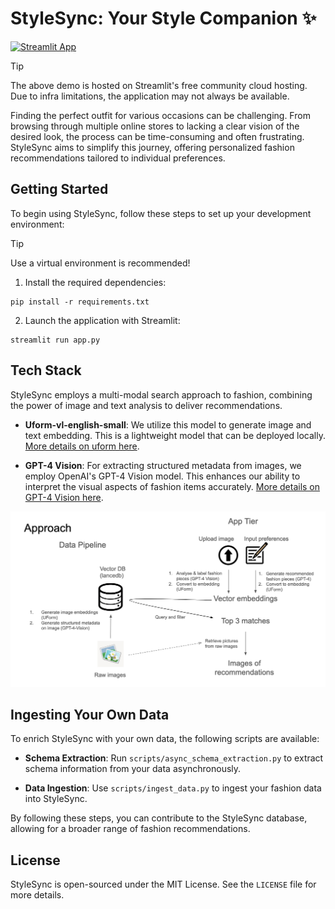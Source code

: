 # StyleSync: Your Style Companion ✨
[![Streamlit App](https://static.streamlit.io/badges/streamlit_badge_black_white.svg)](https://stylesync.streamlit.app/)

> [!TIP]
> The above demo is hosted on Streamlit's free community cloud hosting. Due to infra limitations, the application may not always be available.

Finding the perfect outfit for various occasions can be challenging. From browsing through multiple online stores to lacking a clear vision of the desired look, the process can be time-consuming and often frustrating. StyleSync aims to simplify this journey, offering personalized fashion recommendations tailored to individual preferences.

## Getting Started

To begin using StyleSync, follow these steps to set up your development environment:

> [!TIP]
> Use a virtual environment is recommended!

1. Install the required dependencies:
```
pip install -r requirements.txt
```

2. Launch the application with Streamlit:
```
streamlit run app.py
```

## Tech Stack

StyleSync employs a multi-modal search approach to fashion, combining the power of image and text analysis to deliver recommendations.

- **Uform-vl-english-small**: We utilize this model to generate image and text embedding. This is a lightweight model that can be deployed locally. [More details on uform here](https://github.com/unum-cloud/uform).

- **GPT-4 Vision**: For extracting structured metadata from images, we employ OpenAI's GPT-4 Vision model. This enhances our ability to interpret the visual aspects of fashion items accurately. [More details on GPT-4 Vision here](https://platform.openai.com/docs/guides/vision/vision).

![image](overview.png)

## Ingesting Your Own Data

To enrich StyleSync with your own data, the following scripts are available:

- **Schema Extraction**:
Run `scripts/async_schema_extraction.py` to extract schema information from your data asynchronously.

- **Data Ingestion**:
Use `scripts/ingest_data.py` to ingest your fashion data into StyleSync.

By following these steps, you can contribute to the StyleSync database, allowing for a broader range of fashion recommendations.

## License

StyleSync is open-sourced under the MIT License. See the `LICENSE` file for more details.
